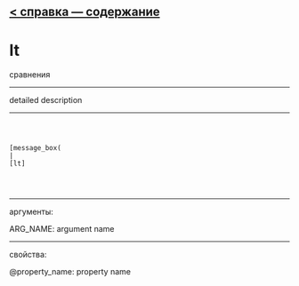 [< справка — содержание](ceammc_lib.html)
---

# lt


сравнения

---

detailed description
<br>


---


```



[message_box(                                 
|
[lt]


            
```

---
аргументы:

ARG_NAME: argument name<br>

---
свойства:

@property_name: property name<br>

